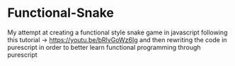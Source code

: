 # Functional-Snake
My attempt at creating a functional style snake game in javascript following this tutorial -> https://youtu.be/bRlvGoWz6Ig and then rewriting the code in purescript in order to better learn functional programming through purescript

